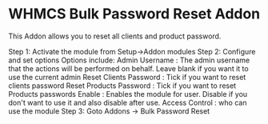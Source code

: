 WHMCS Bulk Password Reset Addon
=========================
This Addon allows you to reset all clients and product password.

Step 1: Activate the module from Setup->Addon modules
Step 2: Configure and set options
        Options include: 
        Admin Username : The admin username that the actions will be performed on behalf. Leave blank if you want it to use the current admin
        Reset Clients Password : Tick if you want to reset clients password
        Reset Products Password : Tick if you want to reset Products passwords
        Enable : Enables the module for user. Disable if you don't want to use it and also disable after use.
        Access Control : who can use the module
Step 3: Goto Addons -> Bulk Password Reset
